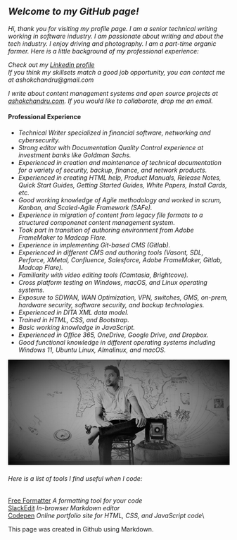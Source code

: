 ## _Welcome to my GitHub page!_
_Hi, thank you for visiting my profile page. I am a senior technical writing working in software industry. I am passionate about writing and about the tech industry. I enjoy driving and photography. I am a part-time organic farmer. Here is a little background of my professional experience:_

_Check out my [Linkedin profile](https://www.linkedin.com/in/ashokchandru/)_ \
_If you think my skillsets match a good job opportunity, you can contact me at ashokchandru@gmail.com_

_I write about content management systems and open source projects at [ashokchandru.com](https://www.ashokchandru.com). If you would like to collaborate, drop me an email._

#### Professional Experience ####
* _Technical Writer specialized in financial software, networking and cybersecurity._
* _Strong editor with Documentation Quality Control experience at investment banks like Goldman Sachs._
* _Experienced in creation and maintenance of technical documentation for a variety of security, backup, finance, and network products._
* _Experienced in creating HTML help, Product Manuals, Release Notes, Quick Start Guides, Getting Started Guides, White Papers, Install Cards, etc._
* _Good working knowledge of Agile methodology and worked in scrum, Kanban, and Scaled-Agile Framework (SAFe)._
* _Experience in migration of content from legacy file formats to a structured componenet content management system._
* _Took part in transition of authoring environment from Adobe FrameMaker to Madcap Flare._
* _Experience in implementing Git-based CMS (Gitlab)._
* _Experienced in different CMS and authoring tools (Vasont, SDL, Perforce, XMetal, Confluence, Salesforce, Adobe FrameMaker, Gitlab, Madcap Flare)._
* _Familiarity with video editing tools (Camtasia, Brightcove)._
* _Cross platform testing on Windows, macOS, and Linux operating systems._
* _Exposure to SDWAN, WAN Optimization, VPN, switches, GMS, on-prem, hardware security, software security, and backup technologies._
* _Experienced in DITA XML data model._
* _Trained in HTML, CSS, and Bootstrap._
* _Basic working knowledge in JavaScript._
* _Experienced in Office 365, OneDrive, Google Drive, and Dropbox._
* _Good functional knowledge in different operating systems including Windows 11, Ubuntu Linux, Almalinux, and macOS._

![banner](/images/profile.jpg)
###### _Here is a list of tools I find useful when I code:_
[Free Formatter](https://www.freeformatter.com/) _A formatting tool for your code_\
[SlackEdit](https://stackedit.io/) _In-browser Markdown editor_\
[Codepen](https://codepen.io/) _Online portfolio site for HTML, CSS, and JavaScript code_\


This page was created in Github using Markdown.
